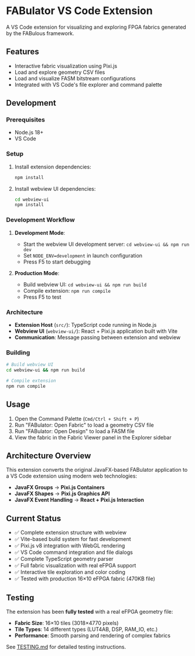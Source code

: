 # FABulator VS Code Extension

A VS Code extension for visualizing and exploring FPGA fabrics generated by the FABulous framework.

## Features

- Interactive fabric visualization using Pixi.js
- Load and explore geometry CSV files
- Load and visualize FASM bitstream configurations
- Integrated with VS Code's file explorer and command palette

## Development

### Prerequisites

- Node.js 18+ 
- VS Code

### Setup

1. Install extension dependencies:
   ```bash
   npm install
   ```

2. Install webview UI dependencies:
   ```bash
   cd webview-ui
   npm install
   ```

### Development Workflow

1. **Development Mode**: 
   - Start the webview UI development server: `cd webview-ui && npm run dev`
   - Set `NODE_ENV=development` in launch configuration
   - Press F5 to start debugging

2. **Production Mode**:
   - Build webview UI: `cd webview-ui && npm run build`
   - Compile extension: `npm run compile`
   - Press F5 to test

### Architecture

- **Extension Host** (`src/`): TypeScript code running in Node.js
- **Webview UI** (`webview-ui/`): React + Pixi.js application built with Vite
- **Communication**: Message passing between extension and webview

### Building

```bash
# Build webview UI
cd webview-ui && npm run build

# Compile extension
npm run compile
```

## Usage

1. Open the Command Palette (`Cmd/Ctrl + Shift + P`)
2. Run "FABulator: Open Fabric" to load a geometry CSV file
3. Run "FABulator: Open Design" to load a FASM file
4. View the fabric in the Fabric Viewer panel in the Explorer sidebar

## Architecture Overview

This extension converts the original JavaFX-based FABulator application to a VS Code extension using modern web technologies:

- **JavaFX Groups** → **Pixi.js Containers**
- **JavaFX Shapes** → **Pixi.js Graphics API**
- **JavaFX Event Handling** → **React + Pixi.js Interaction**

## Current Status

- ✅ Complete extension structure with webview
- ✅ Vite-based build system for fast development  
- ✅ Pixi.js v8 integration with WebGL rendering
- ✅ VS Code command integration and file dialogs
- ✅ Complete TypeScript geometry parser
- ✅ Full fabric visualization with real eFPGA support
- ✅ Interactive tile exploration and color coding
- ✅ Tested with production 16×10 eFPGA fabric (470KB file)

## Testing

The extension has been **fully tested** with a real eFPGA geometry file:
- **Fabric Size**: 16×10 tiles (3018×4770 pixels)
- **Tile Types**: 14 different types (LUT4AB, DSP, RAM_IO, etc.)
- **Performance**: Smooth parsing and rendering of complex fabrics

See [TESTING.md](TESTING.md) for detailed testing instructions.
